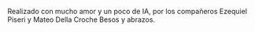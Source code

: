 Realizado con mucho amor y un poco de IA, por los compañeros Ezequiel Piseri y Mateo Della Croche
Besos y abrazos.
